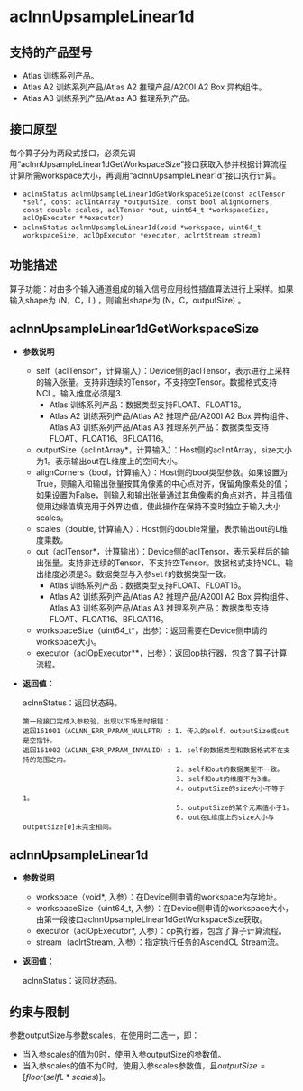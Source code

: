 # aclnnUpsampleLinear1d

## 支持的产品型号

- Atlas 训练系列产品。
- Atlas A2 训练系列产品/Atlas A2 推理产品/A200I A2 Box 异构组件。
- Atlas A3 训练系列产品/Atlas A3 推理系列产品。

## 接口原型
每个算子分为两段式接口，必须先调用“aclnnUpsampleLinear1dGetWorkspaceSize”接口获取入参并根据计算流程计算所需workspace大小，再调用“aclnnUpsampleLinear1d”接口执行计算。

- `aclnnStatus aclnnUpsampleLinear1dGetWorkspaceSize(const aclTensor *self, const aclIntArray *outputSize, const bool alignCorners, const double scales, aclTensor *out, uint64_t *workspaceSize, aclOpExecutor **executor)`
- `aclnnStatus aclnnUpsampleLinear1d(void *workspace, uint64_t workspaceSize, aclOpExecutor *executor, aclrtStream stream)`

## 功能描述

算子功能：对由多个输入通道组成的输入信号应用线性插值算法进行上采样。如果输入shape为 (N，C，L) ，则输出shape为 (N，C，outputSize) 。

## aclnnUpsampleLinear1dGetWorkspaceSize

- **参数说明**

  - self（aclTensor\*，计算输入）：Device侧的aclTensor，表示进行上采样的输入张量。支持非连续的Tensor，不支持空Tensor。数据格式支持NCL。输入维度必须是3.
    - Atlas 训练系列产品：数据类型支持FLOAT、FLOAT16。
    - Atlas A2 训练系列产品/Atlas A2 推理产品/A200I A2 Box 异构组件、Atlas A3 训练系列产品/Atlas A3 推理系列产品：数据类型支持FLOAT、FLOAT16、BFLOAT16。
  - outputSize（aclIntArray\*，计算输入）：Host侧的aclIntArray，size大小为1。表示输出out在L维度上的空间大小。
  - alignCorners（bool，计算输入）：Host侧的bool类型参数。如果设置为True，则输入和输出张量按其角像素的中心点对齐，保留角像素处的值；如果设置为False，则输入和输出张量通过其角像素的角点对齐，并且插值使用边缘值填充用于外界边值，使此操作在保持不变时独立于输入大小scales。
  - scales（double, 计算输入）：Host侧的double常量，表示输出out的L维度乘数。
  - out（aclTensor\*，计算输出）：Device侧的aclTensor，表示采样后的输出张量。支持非连续的Tensor，不支持空Tensor。数据格式支持NCL。输出维度必须是3。数据类型与入参`self`的数据类型一致。
    - Atlas 训练系列产品：数据类型支持FLOAT、FLOAT16。
    - Atlas A2 训练系列产品/Atlas A2 推理产品/A200I A2 Box 异构组件、Atlas A3 训练系列产品/Atlas A3 推理系列产品：数据类型支持FLOAT、FLOAT16、BFLOAT16。
  - workspaceSize（uint64_t\*，出参）：返回需要在Device侧申请的workspace大小。
  - executor（aclOpExecutor\*\*，出参）：返回op执行器，包含了算子计算流程。

- **返回值：**

  aclnnStatus：返回状态码。

  ```
  第一段接口完成入参校验，出现以下场景时报错：
  返回161001（ACLNN_ERR_PARAM_NULLPTR）: 1. 传入的self、outputSize或out是空指针。
  返回161002（ACLNN_ERR_PARAM_INVALID）: 1. self的数据类型和数据格式不在支持的范围之内。
                                        2. self和out的数据类型不一致。
                                        3. self和out的维度不为3维。
                                        4. outputSize的size大小不等于1。
                                        5. outputSize的某个元素值小于1。
                                        6. out在L维度上的size大小与outputSize[0]未完全相同。
  ```


## aclnnUpsampleLinear1d

- **参数说明**

  - workspace（void\*, 入参）：在Device侧申请的workspace内存地址。
  - workspaceSize（uint64_t, 入参）：在Device侧申请的workspace大小，由第一段接口aclnnUpsampleLinear1dGetWorkspaceSize获取。
  - executor（aclOpExecutor\*, 入参）：op执行器，包含了算子计算流程。
  - stream（aclrtStream, 入参）：指定执行任务的AscendCL Stream流。

- **返回值：**

  aclnnStatus：返回状态码。

## 约束与限制

参数outputSize与参数scales，在使用时二选一，即：
- 当入参scales的值为0时，使用入参outputSize的参数值。
- 当入参scales的值不为0时，使用入参scales参数值，且$outputSize=[floor(selfL*scales)]$。


